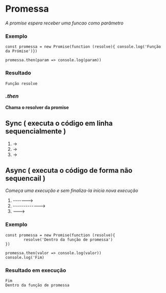 # Promessa
_A promise espera receber uma funcao como parâmetro_

### Exemplo

```
const promessa = new Promise(function (resolve){ console.log('Função da Prómise')})

promessa.then(param => console.log(param))
```
### Resultado

```
Função resolve
```

### _.then_

**Chama o resolver da promise**


## Sync ( executa o código em linha sequencialmente )

1. ->
2. ->
3. ->

## Async ( executa o código de forma não sequencail )
_Começa uma execução e sem finaliza-la inicia nova execução_

1. ------->
2. ------------->
3. --->

### Exemplo

```
const promessa = new Promise(function (resolve){
        resolve('Dentro da função de promessa')
})

promessa.then(valor => console.log(valor))
console.log('Fim)

```
### Resultado em execução

```
Fim
Dentro da função de promessa


```

